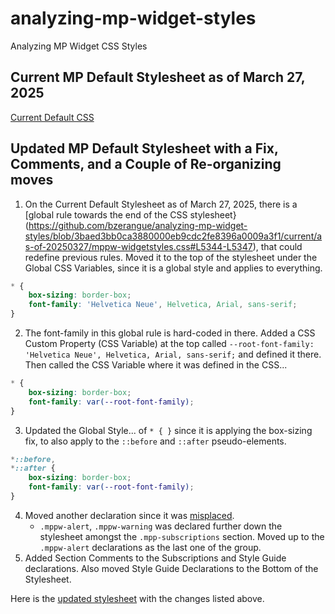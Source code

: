 # analyzing-mp-widget-styles
Analyzing MP Widget CSS Styles

## Current MP Default Stylesheet as of March 27, 2025

[Current Default CSS](https://github.com/bzerangue/analyzing-mp-widget-styles/blob/main/current/as-of-20250327/mppw-widgetstyles.css)

## Updated MP Default Stylesheet with a Fix, Comments, and a Couple of Re-organizing moves

1. On the Current Default Stylesheet as of March 27, 2025, there is a [global rule towards the end of the CSS stylesheet}(https://github.com/bzerangue/analyzing-mp-widget-styles/blob/3baed3bb0ca3880000eb9cdc2fe8396a0009a3f1/current/as-of-20250327/mppw-widgetstyles.css#L5344-L5347), that could redefine previous rules. Moved it to the top of the stylesheet under the Global CSS Variables, since it is a global style and applies to everything.  
  
```css
* {
    box-sizing: border-box;
    font-family: 'Helvetica Neue', Helvetica, Arial, sans-serif;
}
```  
   
2. The font-family in this global rule is hard-coded in there. Added a CSS Custom Property (CSS Variable) at the top called `--root-font-family: 'Helvetica Neue', Helvetica, Arial, sans-serif;` and defined it there. Then called the CSS Variable where it was defined in the CSS...  
  
```css
* {
    box-sizing: border-box;
    font-family: var(--root-font-family);
}
```  
  
3. Updated the Global Style... of `* { }` since it is applying the box-sizing fix, to also apply to the `::before` and `::after` pseudo-elements. 

```css
*::before,
*::after {
    box-sizing: border-box;
    font-family: var(--root-font-family);
}
```  
  
4. Moved another declaration since it was [misplaced](https://github.com/bzerangue/analyzing-mp-widget-styles/blob/3baed3bb0ca3880000eb9cdc2fe8396a0009a3f1/current/as-of-20250327/mppw-widgetstyles.css#L5445-L5448).
   - `.mppw-alert`, `.mppw-warning` was declared further down the stylesheet amongst the `.mpp-subscriptions` section. Moved up to the `.mppw-alert` declarations as the last one of the group.
5. Added Section Comments to the Subscriptions and Style Guide declarations. Also moved Style Guide Declarations to the Bottom of the Stylesheet.

Here is the [updated stylesheet](https://github.com/bzerangue/analyzing-mp-widget-styles/blob/main/current/as-of-20250327/updated-mppw-widgetstyles.css) with the changes listed above. 